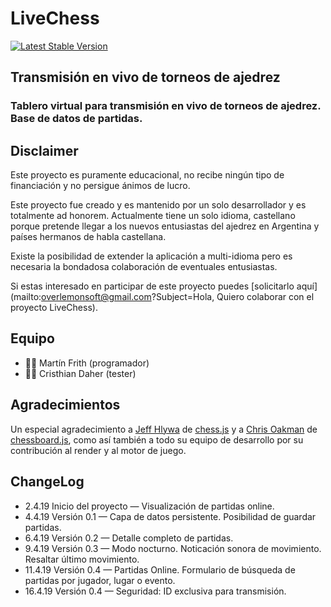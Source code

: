 # LiveChess

[![Latest Stable Version](https://livechess.glitch.me/img/knightpawn.png)](https://livechess.glitch.me)

## Transmisión en vivo de torneos de ajedrez
### Tablero virtual para transmisión en vivo de torneos de ajedrez. Base de datos de partidas.

## Disclaimer
Este proyecto es puramente educacional, no recibe ningún tipo de financiación y no persigue ánimos de lucro.

Este proyecto fue creado y es mantenido por un solo desarrollador y es totalmente ad honorem. Actualmente tiene un solo idioma, castellano porque pretende llegar a los nuevos entusiastas del ajedrez en Argentina y países hermanos de habla castellana. 

Existe la posibilidad de extender la aplicación a multi-idioma pero es necesaria la bondadosa colaboración de eventuales entusiastas.

Si estas interesado en participar de este proyecto puedes [solicitarlo aquí](mailto:overlemonsoft@gmail.com?Subject=Hola, Quiero colaborar con el proyecto LiveChess).

## Equipo
- 👨🏻‍ ‍Martín Frith (programador)
- ‍👨🏻‍ ‍Cristhian Daher (tester)

## Agradecimientos
Un especial agradecimiento a [Jeff Hlywa](https://github.com/jhlywa) de [chess.js](https://github.com/jhlywa/chess.js) y a [Chris Oakman](https://github.com/oakmac) de [chessboard.js](https://github.com/oakmac/chessboardjs), como así también a todo su equipo de desarrollo por su contribución al render y al motor de juego. 

## ChangeLog
- 2.4.19 Inicio del proyecto — Visualización de partidas online.
- 4.4.19 Versión 0.1 — Capa de datos persistente. Posibilidad de guardar partidas.
- 6.4.19 Versión 0.2 — Detalle completo de partidas.
- 9.4.19 Versión 0.3 — Modo nocturno. Noticación sonora de movimiento. Resaltar último movimiento.
- 11.4.19 Versión 0.4 — Partidas Online. Formulario de búsqueda de partidas por jugador, lugar o evento.
- 16.4.19 Versión 0.4 — Seguridad: ID exclusiva para transmisión.